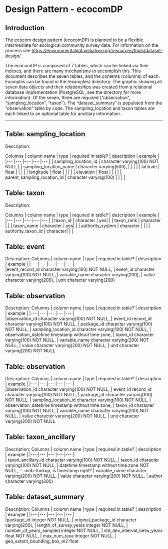 # Design Pattern - ecocomDP 

Introduction
---
The ecocom design pattern (ecocomDP) is planned to be a flexible intermediate for ecological community survey data. For information on the process see https://environmentaldatainitiative.org/resources/tools/dataset-design/

The ecocomDP is composed of 7 tables, which can be linked via their indexes, and there are many mechanisms to accomplish this. This document describes the seven tables, and the contents (columns) of each. Examples can be found in the /examples/ directory. The graphic showing all seven data objects and their relationships was created from a relational database implementation (PostgreSQL, see the directory for more information). Of the seven, three are required (“observation”, “sampling_location”, “taxon”). The “dataset_summary” is populated from the “observation” table by code.   The sampling_location and taxon tables are each linked to an optional table for ancillary information.
_____
Table: sampling_location
---
Description:

Columns
|  column name 	|   type	|   required in table?	|  description 	| example  	|
|---	|---	|---	|---	|---	|
| sampling_location_id | character varying(100) NOT NULL  	|
| sampling_location_name   	|  character varying(500), 	|   	|   	|   	|
|   latitude 	|  float 	|   	|   	|   	|
|   longitude 	|  float 	|   	|   	|   	|
|   elevation	|  float 	|   	|   	|   	|
|   parent_sampling_location_id	|  character varying(100) 	|   	|   	|   	|


Table: taxon
---
Description: 

Columns
|  column name 	|   type	|   required in table?	|  description 	| example  	|
|---	|---	|---	|---	|---	|
| taxon_id | character |  yes|  |
|	taxon_rank | character | | 
|	taxon_name | character |  yes| |
|	authority_system | character | | | 
|	authority_taxon_id | character|  | |


Table: event
---
Description:
Columns
|  column name 	|   type	|   required in table?	|  description 	| example  	|
|---	|---	|---	|---	|---	|  
|event_record_id character varying(100) NOT NULL,
|	event_id character varying(100) NOT NULL,
|	variable_name character varying(200),
|	value character varying(200),
|	unit character varying(200)


Table: observation
---
Description:
Columns
|  column name 	|   type	|   required in table?	|  description 	| example  	|
|---	|---	|---	|---	|---	|  
|observation_id character varying(100) NOT NULL,
|	event_id record_id character varying(100) NOT NULL,
|	package_id character varying(100) NOT NULL,
|	sampling_location_id character varying(100) NOT NULL,
|	observation_datetime timestamp without time zone,
|	taxon_id character varying(100) NOT NULL,
|	variable_name character varying(200) NOT NULL,
|	value character varying(200) NOT NULL,
|	unit character varying(200) NOT NULL


Table: observation
---
Description:
Columns
|  column name 	|   type	|   required in table?	|  description 	| example  	|
|---	|---	|---	|---	|---	|  
|observation_id character varying(100) NOT NULL,
|	event_id record_id character varying(100) NOT NULL,
|	package_id character varying(100) NOT NULL,
|	sampling_location_id character varying(100) NOT NULL,
|	observation_datetime timestamp without time zone,
|	taxon_id character varying(100) NOT NULL,
|	variable_name character varying(200) NOT NULL,
|	value character varying(200) NOT NULL,
|	unit character varying(200) NOT NULL


Table: taxon_ancillary
---
Description:
Columns
|  column name 	|   type	|   required in table?	|  description 	| example  	|
|---	|---	|---	|---	|---	|      
| taxon_ancillary_id character varying(100) NOT NULL,
|	  taxon_id character varying(100) NOT NULL,
|	  datetime timestamp without time zone NOT NULL,  -- mob: lookup, is timestamp right?
|    variable_name  character varying(200) NOT NULL,
|    value character varying(200) NOT NULL,
|	  author character varying(200)


Table: dataset_summary
---
Description:
Columns
|  column name 	|   type	|   required in table?	|  description 	| example  	|
|---	|---	|---	|---	|---	|  
|package_id integer NOT NULL,
|	original_package_id character varying(200),
|	length_of_survey_years integer NOT NULL,
|	number_of_years_sampled integer NOT NULL,
|	std_dev_interval_betw_years float NOT NULL,
|	max_num_taxa integer NOT NULL, 
|	geo_extent_bounding_box_m2 float


